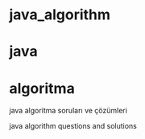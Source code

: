 # java_algorithm

# java 

# algoritma

java algoritma soruları ve çözümleri


java algorithm questions and solutions
